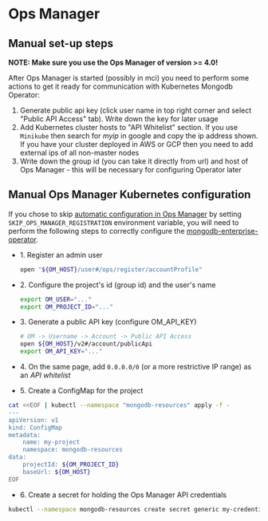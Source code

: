 # Ops Manager

## Manual set-up steps

**NOTE: Make sure you use the Ops Manager of version >= 4.0!**

After Ops Manager is started (possibly in mci) you need to perform some actions to get it ready for communication with
Kubernetes Mongodb Operator:

1. Generate public api key (click user name in top right corner and select "Public API Access" tab). Write down the 
key for later usage
2. Add Kubernetes cluster hosts to "API Whitelist" section. If you use `Minikube` then search for *myip* in google and
copy the ip address shown. If you have your cluster deployed in AWS or GCP then you need to add external ips of all 
non-master nodes
3. Write down the group id (you can take it directly from url) and host of Ops Manager - this will be necessary for 
configuring Operator later


## Manual Ops Manager Kubernetes configuration

If you chose to skip [automatic configuration in Ops Manager](../docker/mongodb-enterprise-ops-manager-dev/#auto-configuration) by setting `SKIP_OPS_MANAGER_REGISTRATION` environment variable,
you will need to perform the following steps to correctly configure the [mongodb-enterprise-operator](../docker/mongodb-enterprise-operator).

- 1\. Register an admin user
  ```bash
  open "${OM_HOST}/user#/ops/register/accountProfile"
  ```

- 2\. Configure the project's id (group id) and the user's name
  ```bash
  export OM_USER="..."
  export OM_PROJECT_ID="..."
  ```

- 3\. Generate a public API key (configure OM_API_KEY)
  ```bash
  # OM -> Username -> Account -> Public API Access
  open ${OM_HOST}/v2#/account/publicApi  
  export OM_API_KEY="..."
  ```

- 4\. On the same page, add `0.0.0.0/0` (or a more restrictive IP range) as an *API whitelist*

- 5\. Create a ConfigMap for the project

```bash
cat <<EOF | kubectl --namespace "mongodb-resources" apply -f -
---
apiVersion: v1
kind: ConfigMap
metadata:
    name: my-project
    namespace: mongodb-resources
data:
    projectId: ${OM_PROJECT_ID}
    baseUrl: ${OM_HOST}
EOF
```

- 6\. Create a secret for holding the Ops Manager API credentials

```bash
kubectl --namespace mongodb-resources create secret generic my-credentials --from-literal=user="${OM_USER}" --from-literal=publicApiKey="${OM_API_KEY}"
```
